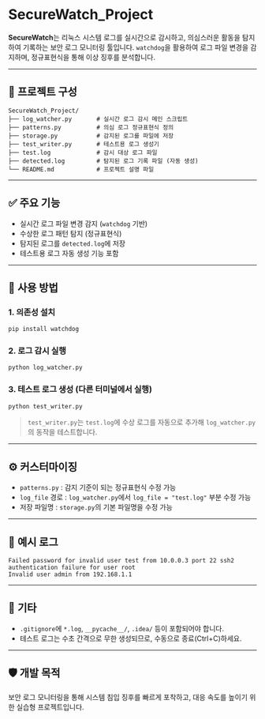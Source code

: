 # SecureWatch_Project

**SecureWatch**는 리눅스 시스템 로그를 실시간으로 감시하고, 의심스러운 활동을 탐지하여 기록하는 보안 로그 모니터링 툴입니다. `watchdog`을 활용하여 로그 파일 변경을 감지하며, 정규표현식을 통해 이상 징후를 분석합니다.

---

## 📁 프로젝트 구성

```
SecureWatch_Project/
├── log_watcher.py       # 실시간 로그 감시 메인 스크립트
├── patterns.py          # 의심 로그 정규표현식 정의
├── storage.py           # 감지된 로그를 파일에 저장
├── test_writer.py       # 테스트용 로그 생성기
├── test.log             # 감시 대상 로그 파일
├── detected.log         # 탐지된 로그 기록 파일 (자동 생성)
└── README.md            # 프로젝트 설명 파일
```

---

## ✅ 주요 기능

- 실시간 로그 파일 변경 감지 (`watchdog` 기반)
- 수상한 로그 패턴 탐지 (정규표현식)
- 탐지된 로그를 `detected.log`에 저장
- 테스트용 로그 자동 생성 기능 포함

---

## 🚀 사용 방법

### 1. 의존성 설치
```bash
pip install watchdog
```

### 2. 로그 감시 실행
```bash
python log_watcher.py
```

### 3. 테스트 로그 생성 (다른 터미널에서 실행)
```bash
python test_writer.py
```

> `test_writer.py`는 `test.log`에 수상 로그를 자동으로 추가해 `log_watcher.py`의 동작을 테스트합니다.

---

## ⚙️ 커스터마이징

- `patterns.py` : 감지 기준이 되는 정규표현식 수정 가능
- `log_file` 경로 : `log_watcher.py`에서 `log_file = "test.log"` 부분 수정 가능
- 저장 파일명 : `storage.py`의 기본 파일명을 수정 가능

---

## 📄 예시 로그
```
Failed password for invalid user test from 10.0.0.3 port 22 ssh2
authentication failure for user root
Invalid user admin from 192.168.1.1
```

---

## 📌 기타

- `.gitignore`에 `*.log`, `__pycache__/`, `.idea/` 등이 포함되어야 합니다.
- 테스트 로그는 수초 간격으로 무한 생성되므로, 수동으로 종료(Ctrl+C)하세요.

---

## 🛡️ 개발 목적

보안 로그 모니터링을 통해 시스템 침입 징후를 빠르게 포착하고, 대응 속도를 높이기 위한 실습형 프로젝트입니다.